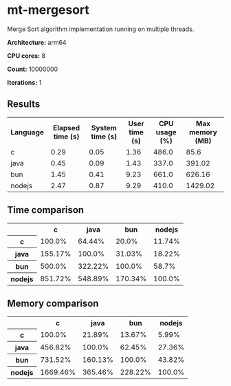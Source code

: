 # mt-mergesort

Merge Sort algorithm implementation running on multiple threads.

**Architecture:** arm64

**CPU cores:** 8

**Count:** 10000000

**Iterations:** 1

## Results

<table>
  <tr>
    <th>Language</th>
    <th>Elapsed time (s)</th>
    <th>System time (s)</th>
    <th>User time (s)</th>
    <th>CPU usage (%)</th>
    <th>Max memory (MB)</th>
  </tr>
  <tr>
    <td>c</td>
    <td>0.29</td>
    <td>0.05</td>
    <td>1.36</td>
    <td>486.0</td>
    <td>85.6</td>
  </tr>
  <tr>
    <td>java</td>
    <td>0.45</td>
    <td>0.09</td>
    <td>1.43</td>
    <td>337.0</td>
    <td>391.02</td>
  </tr>
  <tr>
    <td>bun</td>
    <td>1.45</td>
    <td>0.41</td>
    <td>9.23</td>
    <td>661.0</td>
    <td>626.16</td>
  </tr>
  <tr>
    <td>nodejs</td>
    <td>2.47</td>
    <td>0.87</td>
    <td>9.29</td>
    <td>410.0</td>
    <td>1429.02</td>
  </tr>
</table>

## Time comparison

<table>
  <tr>
    <th></th>
    <th>c</th>
    <th>java</th>
    <th>bun</th>
    <th>nodejs</th>
  </tr>
  <tr>
    <th>c</th>
    <td>100.0%</td>
    <td>64.44%</td>
    <td>20.0%</td>
    <td>11.74%</td>
  </tr>
  <tr>
    <th>java</th>
    <td>155.17%</td>
    <td>100.0%</td>
    <td>31.03%</td>
    <td>18.22%</td>
  </tr>
  <tr>
    <th>bun</th>
    <td>500.0%</td>
    <td>322.22%</td>
    <td>100.0%</td>
    <td>58.7%</td>
  </tr>
  <tr>
    <th>nodejs</th>
    <td>851.72%</td>
    <td>548.89%</td>
    <td>170.34%</td>
    <td>100.0%</td>
  </tr>
</table>

## Memory comparison

<table>
  <tr>
    <th></th>
    <th>c</th>
    <th>java</th>
    <th>bun</th>
    <th>nodejs</th>
  </tr>
  <tr>
    <th>c</th>
    <td>100.0%</td>
    <td>21.89%</td>
    <td>13.67%</td>
    <td>5.99%</td>
  </tr>
  <tr>
    <th>java</th>
    <td>456.82%</td>
    <td>100.0%</td>
    <td>62.45%</td>
    <td>27.36%</td>
  </tr>
  <tr>
    <th>bun</th>
    <td>731.52%</td>
    <td>160.13%</td>
    <td>100.0%</td>
    <td>43.82%</td>
  </tr>
  <tr>
    <th>nodejs</th>
    <td>1669.46%</td>
    <td>365.46%</td>
    <td>228.22%</td>
    <td>100.0%</td>
  </tr>
</table>
